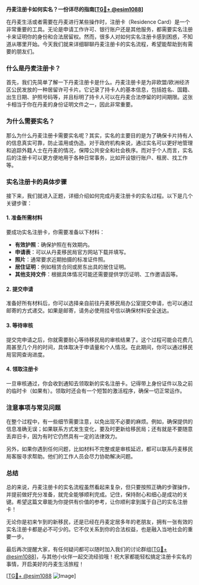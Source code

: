 **丹麦注册卡如何实名？一份详尽的指南[[TG💪+ @esim1088](https://t.me/s/esim1088)]**

在丹麦生活或者需要在丹麦进行某些操作时，注册卡（Residence Card）是一个非常重要的工具。无论是申请工作许可、银行账户还是其他服务，都需要实名注册卡来证明你的身份和合法居留权。然而，很多人对如何实名注册卡感到困惑，不知道从哪里开始。今天我们就来详细聊聊丹麦注册卡的实名流程，希望能帮助到有需要的朋友们。

### 什么是丹麦注册卡？

首先，我们先简单了解一下丹麦注册卡是什么。丹麦注册卡是为非欧盟/欧洲经济区公民发放的一种居留许可卡片。它记录了持卡人的基本信息，包括姓名、国籍、出生日期、护照号码等，并且标明了持卡人可以在丹麦合法停留的时间期限。这张卡相当于你在丹麦的身份证明文件之一，因此非常重要。

### 为什么需要实名？

那么为什么丹麦注册卡需要实名呢？其实，实名的主要目的是为了确保卡片持有人的信息真实可靠，防止滥用或伪造。对于政府机构来说，通过实名可以更好地管理和追踪外籍人士在丹麦的情况，保障公共安全和社会秩序。而对于个人而言，实名后的注册卡可以更方便地用于各种日常事务，比如开设银行账户、租房、找工作等。

### 实名注册卡的具体步骤

接下来，我们就进入正题，详细介绍如何完成丹麦注册卡的实名过程。以下是几个关键步骤：

#### 1. 准备所需材料

要成功实名注册卡，你需要准备以下材料：
- **有效护照**：确保护照在有效期内。
- **申请表**：可以从丹麦移民局官方网站下载并填写。
- **照片**：通常要求近期拍摄的标准证件照。
- **居住证明**：例如租赁合同或房东出具的居住证明。
- **其他支持文件**：根据具体情况可能还需要提供学历证明、工作邀请函等。

#### 2. 提交申请

准备好所有材料后，你可以选择亲自前往丹麦移民局办公室提交申请，也可以通过邮寄的方式递交。如果是邮寄，请务必使用挂号信以确保材料安全送达。

#### 3. 等待审核

提交完申请之后，你就需要耐心等待移民局的审核结果了。这个过程可能会花费几周甚至几个月的时间，具体取决于申请量和个人情况。在此期间，你可以通过移民局官网查询进度。

#### 4. 领取注册卡

一旦审核通过，你会收到通知去领取新的实名注册卡。记得带上身份证件以及之前的临时卡（如果有）。领取时还会有一个短暂的激活程序，确保一切正常运作。

### 注意事项与常见问题

在整个过程中，有一些细节需要注意，以免出现不必要的麻烦。例如，确保提供的信息准确无误；如果联系方式发生变化，要及时更新给移民局；还有就是不要随意丢弃旧卡，因为有时它仍然具有一定的法律效力。

另外，如果你遇到任何问题，比如材料不完整或是审核延迟，都可以联系丹麦移民局客服寻求帮助。他们的工作人员会尽力协助解决问题。

### 总结

总的来说，丹麦注册卡的实名流程虽然看起来复杂，但只要按照正确的步骤操作，并提前做好充分准备，就完全能够顺利完成。记住，保持耐心和细心是成功的关键。希望这篇文章能为你提供有价值的参考，让你顺利拿到属于自己的实名注册卡！

无论你是初来乍到的新移民，还是已经在丹麦定居多年的老朋友，拥有一张有效的实名注册卡都是必不可少的。它不仅关系到你的合法权益，也是融入当地社会的重要一步。

最后再次提醒大家，有任何疑问都可以随时加入我们的讨论群组[[TG💪+ @esim1088](https://t.me/s/esim1088)]，与其他小伙伴一起交流经验哦！祝大家都能轻松搞定注册卡实名的事情，开启美好的丹麦生活旅程！

[[TG💪+ @esim1088](https://t.me/s/esim1088) ![Image](https://i.postimg.cc/4NQfJmqS/Snipaste-2025-05-13-00-14-12.png)]